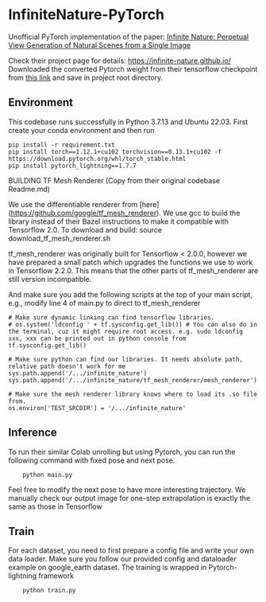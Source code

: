 # InfiniteNature-PyTorch

Unofficial PyTorch implementation of the paper: [Infinite Nature: Perpetual View Generation of Natural Scenes from a Single Image](https://arxiv.org/abs/2012.09855)

Check their project page for details: https://infinite-nature.github.io/
Downloaded the converted Pytorch weight from their tensorflow checkpoint from [this link](https://drive.google.com/file/d/14y4OKighwK82YpMxt6H4bPr_kNy2AB_N/view?usp=sharing) and save in project root directory.

## Environment
This codebase runs successfully in Python 3.7.13 and Ubuntu 22.03. First create your conda environment and then run
```angular2html
pip install -r requirement.txt
pip install torch==1.12.1+cu102 torchvision==0.13.1+cu102 -f https://download.pytorch.org/whl/torch_stable.html
pip install pytorch_lightning==1.7.7
```

BUILDING TF Mesh Renderer (Copy from their original codebase Readme.md)

We use the differentiable renderer from [here] (https://github.com/google/tf_mesh_renderer). We use gcc to build the library instead of their Bazel instructions to make it compatible with Tensorflow 2.0. To download and build:
source download_tf_mesh_renderer.sh

tf_mesh_renderer was originally built for Tensorflow < 2.0.0, however we have prepared a small patch which upgrades the functions we use to work in Tensorflow 2.2.0. This means that the other parts of tf_mesh_renderer are still version incompatible.

And make sure you add the following scripts at the top of your main script, e.g., modify line 4 of main.py to direct to tf_mesh_renderer

```
# Make sure dynamic linking can find tensorflow libraries.
# os.system('ldconfig ' + tf.sysconfig.get_lib()) # You can also do in the terminal, cuz it might require root access. e.g. sudo ldconfig xxx, xxx can be printed out in python console from tf.sysconfig.get_lib()

# Make sure python can find our libraries. It needs absolute path, relative path doesn't work for me
sys.path.append('/.../infinite_nature') 
sys.path.append('/.../infinite_nature/tf_mesh_renderer/mesh_renderer')

# Make sure the mesh renderer library knows where to load its .so file from.
os.environ['TEST_SRCDIR'] = '/.../infinite_nature'
```
## Inference

To run their similar Colab unrolling but using Pytorch, you can run the following command with fixed pose and next pose. 
```angular2html
    python main.py
```

Feel free to modify the next pose to have more interesting trajectory. We manually check our output image for one-step extrapolation is exactly the same as those in Tensorflow

## Train
For each dataset, you need to first prepare a config file and write your own data loader. Make sure you follow our provided config and dataloader example on google_earth dataset. 
The training is wrapped in Pytorch-lightning framework

```angular2html 
    python train.py
```
